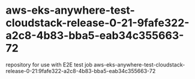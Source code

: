 # aws-eks-anywhere-test-cloudstack-release-0-21-9fafe322-a2c8-4b83-bba5-eab34c355663-72
repository for use with E2E test job aws-eks-anywhere-test-cloudstack-release-0-21:9fafe322-a2c8-4b83-bba5-eab34c355663-72
